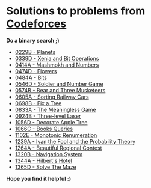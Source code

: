 # Solutions to problems from [Codeforces](https://codeforces.com/)

**Do a binary search ;)**

* [0229B - Planets](./CF_Solutions/0229B_Planets)
* [0339D - Xenia and Bit Operations](./CF_Solutions/0339D_Xenia_and_Bit_Operations)
* [0414A - Mashmokh and Numbers](./CF_Solutions/0414A_Mashmokh_and_Numbers)
* [0474D - Flowers](./CF_Solutions/0474D_Flowers)
* [0484A - Bits](./CF_Solutions/0484A_Bits)
* [0546D - Soldier and Number Game](./CF_Solutions/0546D_Soldier_and_Number_Game)
* [0574B - Bear and Three Musketeers](./CF_Solutions/0574B_Bear_and_Three_Musketeers)
* [0605A - Sorting Railway Cars](./CF_Solutions/0605A_Sorting_Railway_Cars)
* [0698B - Fix a Tree](./CF_Solutions/0698B_Fix_a_Tree)
* [0833A - The Meaningless Game](./CF_Solutions/0833A_The_Meaningless_Game)
* [0924B - Three-level Laser](./CF_Solutions/0924B_Three_level_Laser)
* [1056D - Decorate Apple Tree](./CF_Solutions/1056D_Decorate_Apple_Tree)
* [1066C - Books Queries](./CF_Solutions/1066C_Books_Queries)
* [1102E - Monotonic Renumeration](./CF_Solutions/1102E_Monotonic_Renumeration)
* [1239A - Ivan the Fool and the Probability Theory](./CF_Solutions/1239A_Ivan_the_Fool_and_the_Probability_Theory)
* [1264A - Beautiful Regional Contest](./CF_Solutions/1264A_Beautiful_Regional_Contest)
* [1320B - Navigation System](./CF_Solutions/1320B_Navigation_System)
* [1344A - Hilbert's Hotel](./CF_Solutions/1344A_Hilberts_Hotel)
* [1365D - Solve The Maze](./CF_Solutions/1365D_Solve_The_Maze)

**Hope you find it helpful :)**
